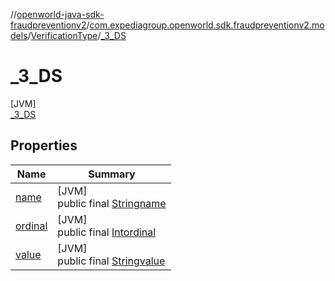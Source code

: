 //[openworld-java-sdk-fraudpreventionv2](../../../../index.md)/[com.expediagroup.openworld.sdk.fraudpreventionv2.models](../../index.md)/[VerificationType](../index.md)/[_3_DS](index.md)

# _3_DS

[JVM]\
[_3_DS](index.md)

## Properties

| Name | Summary |
|---|---|
| [name](index.md#-372974862%2FProperties%2F-1883119931) | [JVM]<br>public final [String](https://kotlinlang.org/api/latest/jvm/stdlib/kotlin/-string/index.html)[name](index.md#-372974862%2FProperties%2F-1883119931) |
| [ordinal](index.md#-739389684%2FProperties%2F-1883119931) | [JVM]<br>public final [Int](https://kotlinlang.org/api/latest/jvm/stdlib/kotlin/-int/index.html)[ordinal](index.md#-739389684%2FProperties%2F-1883119931) |
| [value](index.md#-43468177%2FProperties%2F-1883119931) | [JVM]<br>public final [String](https://kotlinlang.org/api/latest/jvm/stdlib/kotlin/-string/index.html)[value](index.md#-43468177%2FProperties%2F-1883119931) |

